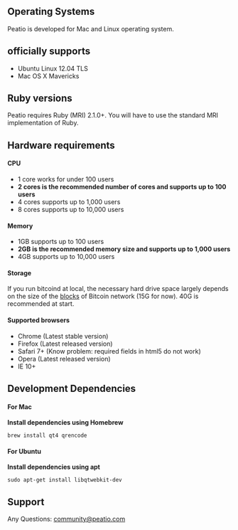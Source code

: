 Operating Systems
-----------------

Peatio is developed for Mac and Linux operating system.

## officially supports

* Ubuntu Linux 12.04 TLS
* Mac OS X Mavericks

## Ruby versions

Peatio requires Ruby (MRI) 2.1.0+. You will have to use the standard MRI implementation of Ruby.

## Hardware requirements

#### CPU

* 1 core works for under 100 users
* **2 cores is the recommended number of cores and supports up to 100 users**
* 4 cores supports up to 1,000 users
* 8 cores supports up to 10,000 users

#### Memory

* 1GB supports up to 100 users
* **2GB is the recommended memory size and supports up to 1,000 users**
* 4GB supports up to 10,000 users

#### Storage

If you run bitcoind at local, the necessary hard drive space largely depends on the size of the [blocks](https://en.bitcoin.it/wiki/Blocks) of Bitcoin network (15G for now). 40G is recommended at start.


#### Supported browsers

* Chrome (Latest stable version)
* Firefox (Latest released version)
* Safari 7+ (Know problem: required fields in html5 do not work)
* Opera (Latest released version)
* IE 10+

## Development Dependencies

#### For Mac


**Install dependencies using Homebrew**

    brew install qt4 qrencode


#### For Ubuntu

**Install dependencies using apt**

    sudo apt-get install libqtwebkit-dev


## Support

Any Questions: [community@peatio.com](mailto:community@peatio.com)
